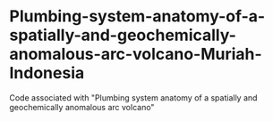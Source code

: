 # Plumbing-system-anatomy-of-a-spatially-and-geochemically-anomalous-arc-volcano-Muriah-Indonesia
Code associated with "Plumbing system anatomy of a spatially and geochemically anomalous arc volcano"
